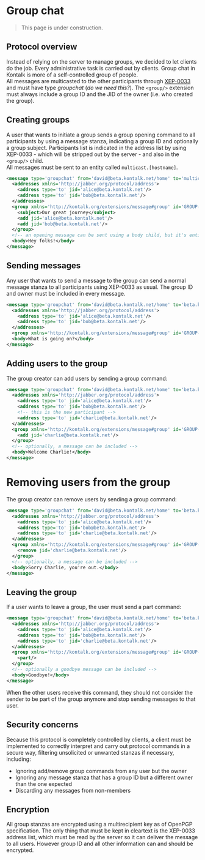 # Group chat

> This page is under construction.

## Protocol overview
Instead of relying on the server to manage groups, we decided to let clients do the job. Every administrative task is carried out by clients. Group chat in Kontalk is more of a self-controlled group of people.  
All messages are multicasted to the other participants through [XEP-0033](http://xmpp.org/extensions/xep-0033.html) and must have type *groupchat* (*do we need this?*).
The `<group/>` extension must always include a group ID and the JID of the owner (i.e. who created the group).

## Creating groups
A user that wants to initiate a group sends a group opening command to all participants by using a message stanza, indicating a group ID and optionally a group subject. Participants list is indicated in the address list by using XEP-0033 - which will be stripped out by the server - and also in the `<group/>` child.  
All messages must be sent to an entity called `multicast.[hostname]`.

```xml
<message type='groupchat' from='david@beta.kontalk.net/home' to='multicast.beta.kontalk.net'>
  <addresses xmlns='http://jabber.org/protocol/address'>
    <address type='to' jid='alice@beta.kontalk.net'/>
    <address type='to' jid='bob@beta.kontalk.net'/>
  </addresses>
  <group xmlns='http://kontalk.org/extensions/message#group' id='GROUP-ID' owner='david@beta.kontalk.net'>
    <subject>Our great journey</subject>
    <add jid='alice@beta.kontalk.net'/>
    <add jid='bob@beta.kontalk.net'/>
  </group>
  <!-- an opening message can be sent using a body child, but it's entirely optional -->
  <body>Hey folks!</body>
</message>
```

## Sending messages
Any user that wants to send a message to the group can send a normal message stanza to all participants using XEP-0033 as usual. The group ID and owner must be included in every message.

```xml
<message type='groupchat' from='david@beta.kontalk.net/home' to='beta.kontalk.net'>
  <addresses xmlns='http://jabber.org/protocol/address'>
    <address type='to' jid='alice@beta.kontalk.net'/>
    <address type='to' jid='bob@beta.kontalk.net'/>
  </addresses>
  <group xmlns='http://kontalk.org/extensions/message#group' id='GROUP-ID' owner='david@beta.kontalk.net'/>
  <body>What is going on?</body>
</message>
```

## Adding users to the group
The group creator can add users by sending a group command:

```xml
<message type='groupchat' from='david@beta.kontalk.net/home' to='beta.kontalk.net'>
  <addresses xmlns='http://jabber.org/protocol/address'>
    <address type='to' jid='alice@beta.kontalk.net'/>
    <address type='to' jid='bob@beta.kontalk.net'/>
    <!-- this is the new participant -->
    <address type='to' jid='charlie@beta.kontalk.net'/>
  </addresses>
  <group xmlns='http://kontalk.org/extensions/message#group' id='GROUP-ID' owner='david@beta.kontalk.net'>
    <add jid='charlie@beta.kontalk.net'/>
  </group>
  <!-- optionally, a message can be included -->
  <body>Welcome Charlie!</body>
</message>
```

# Removing users from the group
The group creator can remove users by sending a group command:

```xml
<message type='groupchat' from='david@beta.kontalk.net/home' to='beta.kontalk.net'>
  <addresses xmlns='http://jabber.org/protocol/address'>
    <address type='to' jid='alice@beta.kontalk.net'/>
    <address type='to' jid='bob@beta.kontalk.net'/>
    <address type='to' jid='charlie@beta.kontalk.net'/>
  </addresses>
  <group xmlns='http://kontalk.org/extensions/message#group' id='GROUP-ID' owner='david@beta.kontalk.net'>
    <remove jid='charlie@beta.kontalk.net'/>
  </group>
  <!-- optionally, a message can be included -->
  <body>Sorry Charlie, you're out.</body>
</message>
```

## Leaving the group
If a user wants to leave a group, the user must send a part command:

```xml
<message type='groupchat' from='david@beta.kontalk.net/home' to='beta.kontalk.net'>
  <addresses xmlns='http://jabber.org/protocol/address'>
    <address type='to' jid='alice@beta.kontalk.net'/>
    <address type='to' jid='bob@beta.kontalk.net'/>
    <address type='to' jid='charlie@beta.kontalk.net'/>
  </addresses>
  <group xmlns='http://kontalk.org/extensions/message#group' id='GROUP-ID' owner='david@beta.kontalk.net'>
    <part/>
  </group>
  <!-- optionally a goodbye message can be included -->
  <body>Goodbye!</body>
</message>
```

When the other users receive this command, they should not consider the sender to be part of the group anymore and stop sending messages to that user.

## Security concerns
Because this protocol is completely controlled by clients, a client must be implemented to correctly interpret and carry out protocol commands in a secure way, filtering unsolicited or unwanted stanzas if necessary, including:

* Ignoring add/remove group commands from any user but the owner
* Ignoring any message stanza that has a group ID but a different owner than the one expected
* Discarding any messages from non-members

## Encryption
All group stanzas are encrypted using a multirecipient key as of OpenPGP specification. The only thing that must be kept in cleartext is the XEP-0033 address list, which must be read by the server so it can deliver the message to all users. However group ID and all other information can and should be encrypted.
